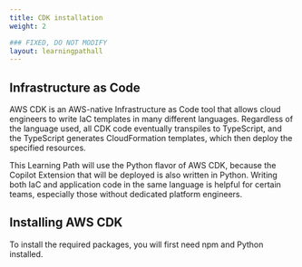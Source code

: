 ```yaml
---
title: CDK installation
weight: 2

### FIXED, DO NOT MODIFY
layout: learningpathall
---
```


## Infrastructure as Code

AWS CDK is an AWS-native Infrastructure as Code tool that allows cloud engineers to write IaC templates in many different languages. Regardless of the language used, all CDK code eventually transpiles to TypeScript, and the TypeScript generates CloudFormation templates, which then deploy the specified resources.

This Learning Path will use the Python flavor of AWS CDK, because the Copilot Extension that will be deployed is also written in Python. Writing both IaC and application code in the same language is helpful for certain teams, especially those without dedicated platform engineers.

## Installing AWS CDK

To install the required packages, you will first need npm and Python installed.




